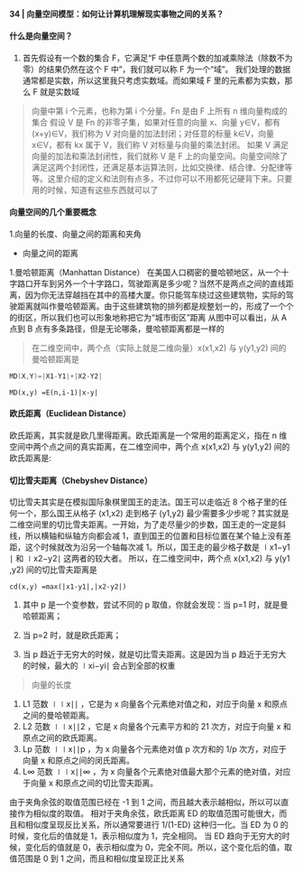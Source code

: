 #### 34 | 向量空间模型：如何让计算机理解现实事物之间的关系？
#### 什么是向量空间？
1. 首先假设有一个数的集合 F，它满足“F 中任意两个数的加减乘除法（除数不为零）的结果仍然在这个 F 中”，我们就可以称 F 为一个“域”。
我们处理的数据通常都是实数，所以这里我只考虑实数域。而如果域 F 里的元素都为实数，那么 F 就是实数域

> 向量中第 i 个元素，也称为第 i 个分量。Fn​ 是由 F 上所有 n 维向量构成的集合
>假设 V 是 Fn​ 的非零子集，如果对任意的向量 x、向量 y∈V，都有 (x+y)∈V，我们称为 V 对向量的加法封闭；对任意的标量 k∈V，向量 x∈V，都有 kx 属于 V，我们称 V 对标量与向量的乘法封闭。
>如果 V 满足向量的加法和乘法封闭性，我们就称 V 是 F 上的向量空间。向量空间除了满足这两个封闭性，还满足基本运算法则，比如交换律、结合律、分配律等等。这里介绍的定义和法则有点多，不过你可以不用都死记硬背下来。只要用的时候，知道有这些东西就可以了

#### 向量空间的几个重要概念
1.向量的长度、向量之间的距离和夹角

* 向量之间的距离

1.曼哈顿距离（Manhattan Distance）
在美国人口稠密的曼哈顿地区，从一个十字路口开车到另外一个十字路口，驾驶距离是多少呢？当然不是两点之间的直线距离，因为你无法穿越挡在其中的高楼大厦。你只能驾车绕过这些建筑物，实际的驾驶距离就叫作曼哈顿距离。由于这些建筑物的排列都是规整划一的，形成了一个个的街区，所以我们也可以形象地称把它为“城市街区”距离
从图中可以看出，从 A 点到 B 点有多条路径，但是无论哪条，曼哈顿距离都是一样的
> 在二维空间中，两个点（实际上就是二维向量）x(x1​,x2​) 与 y(y1​,y2​) 间的曼哈顿距离是
```asm
MD(X,Y)=|X1-Y1|+|X2-Y2|
```

```
MD(x,y) =E(n,i-1)|x-y|
```

#### 欧氏距离（Euclidean Distance）
欧氏距离，其实就是欧几里得距离。欧氏距离是一个常用的距离定义，指在 n 维空间中两个点之间的真实距离，在二维空间中，两个点 x(x1​,x2​) 与 y(y1​,y2​) 间的欧氏距离是:

#### 切比雪夫距离（Chebyshev Distance）
切比雪夫其实是在模拟国际象棋里国王的走法。国王可以走临近 8 个格子里的任何一个，那么国王从格子 (x1​,x2​) 走到格子 (y1​,y2​) 最少需要多少步呢？其实就是二维空间里的切比雪夫距离。一开始，为了走尽量少的步数，国王走的一定是斜线，所以横轴和纵轴方向都会减 1，直到国王的位置和目标位置在某个轴上没有差距，这个时候就改为沿另一个轴每次减 1。所以，国王走的最少格子数是 ∣x1​−y1​∣ 和 ∣x2​−y2​∣ 这两者的较大者。
所以，在二维空间中，两个点 x(x1​,x2​) 与 y(y1​,y2​) 间的切比雪夫距离是
```
cd(x,y) =max(|x1-y1|,|x2-y2|)
```

1. 其中 p 是一个变参数，尝试不同的 p 取值，你就会发现：当 p=1 时，就是曼哈顿距离；

2. 当 p=2 时，就是欧氏距离；

3. 当 p 趋近于无穷大的时候，就是切比雪夫距离。这是因为当 p 趋近于无穷大的时候，最大的 ∣xi​−yi​∣ 会占到全部的权重

> 向量的长度

1. L1​ 范数 ∣∣x∣∣ ，它是为 x 向量各个元素绝对值之和，对应于向量 x 和原点之间的曼哈顿距离。
2. L2​ 范数 ∣∣x∣∣2​ ，它是 x 向量各个元素平方和的 21​ 次方，对应于向量 x 和原点之间的欧氏距离。
3. Lp​ 范数 ∣∣x∣∣p​ ，为 x 向量各个元素绝对值 p 次方和的 1/p 次方，对应于向量 x 和原点之间的闵氏距离。
4. L∞​ 范数 ∣∣x∣∣∞​ ，为 x 向量各个元素绝对值最大那个元素的绝对值，对应于向量 x 和原点之间的切比雪夫距离。


由于夹角余弦的取值范围已经在 -1 到 1 之间，而且越大表示越相似，所以可以直接作为相似度的取值。
相对于夹角余弦，欧氏距离 ED 的取值范围可能很大，而且和相似度呈现反比关系，所以通常要进行 1/(1-ED) 这种归一化。当 ED 为 0 的时候，变化后的值就是 1，表示相似度为 1，完全相同。
当 ED 趋向于无穷大的时候，变化后的值就是 0，表示相似度为 0，完全不同。所以，这个变化后的值，取值范围是 0 到 1 之间，而且和相似度呈现正比关系
